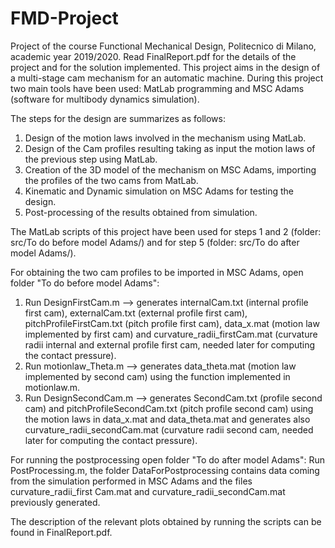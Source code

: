 # FMD-Project
Project of the course Functional Mechanical Design, Politecnico di Milano, academic year 2019/2020. Read FinalReport.pdf for the details of the project and for the solution implemented. This project aims in the design of a multi-stage cam mechanism for an automatic machine. During this project two main tools have been used: MatLab programming and MSC Adams (software for multibody dynamics simulation). 

The steps for the design are summarizes as follows:
1. Design of the motion laws involved in the mechanism using MatLab.
2. Design of the Cam profiles resulting taking as input the motion laws of the previous step using MatLab.
3. Creation of the 3D model of the mechanism on MSC Adams, importing the profiles of the two cams from MatLab.
4. Kinematic and Dynamic simulation on MSC Adams for testing the design.
5. Post-processing of the results obtained from simulation.

The MatLab scripts of this project have been used for steps 1 and 2 (folder: src/To do before model Adams/) and for step 5 (folder: src/To do after model Adams/).

For obtaining the two cam profiles to be imported in MSC Adams, open folder "To do before model Adams":
1. Run DesignFirstCam.m --> generates internalCam.txt (internal profile first cam), externalCam.txt (external profile first cam), pitchProfileFirstCam.txt (pitch profile first cam), data_x.mat (motion law implemented by first cam) and curvature_radii_firstCam.mat (curvature radii internal and external profile first cam, needed later for computing the contact pressure).
2. Run motionlaw_Theta.m --> generates data_theta.mat (motion law implemented by second cam) using the function implemented in motionlaw.m.
3. Run DesignSecondCam.m --> generates SecondCam.txt (profile second cam) and pitchProfileSecondCam.txt (pitch profile second cam) using the motion laws in data_x.mat and data_theta.mat and generates also curvature_radii_secondCam.mat (curvature radii second cam, needed later for computing the contact pressure).

For running the postprocessing open folder "To do after model Adams":
Run PostProcessing.m, the folder DataForPostprocessing contains data coming from the simulation performed in MSC Adams and the files curvature_radii_first Cam.mat and curvature_radii_secondCam.mat previously generated. 

The description of the relevant plots obtained by running the scripts can be found in FinalReport.pdf.
